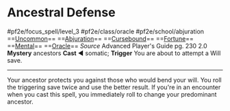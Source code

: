 # Ancestral Defense
#pf2e/focus_spell/level_3 #pf2e/class/oracle #pf2e/school/abjuration 
==[Uncommon](Uncommon.md)== ==[Abjuration](Abjuration.md)== ==[Cursebound](Cursebound.md)== ==[Fortune](Fortune.md)== ==[Mental](Mental.md)== ==[Oracle](Oracle.md)==
*Source* Advanced Player's Guide pg. 230 2.0
**Mystery** ancestors
**Cast** ◄ somatic; **Trigger** You are about to attempt a Will save.

---
Your ancestor protects you against those who would bend your will. You roll the triggering save twice and use the better result. If you're in an encounter when you cast this spell, you immediately roll to change your predominant ancestor.